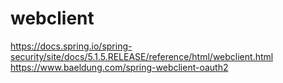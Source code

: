 # webclient

https://docs.spring.io/spring-security/site/docs/5.1.5.RELEASE/reference/html/webclient.html
https://www.baeldung.com/spring-webclient-oauth2